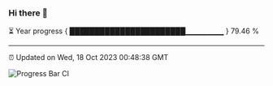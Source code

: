 ### Hi there 👋

⏳ Year progress { ███████████████████████▁▁▁▁▁▁▁ } 79.46 %

---

⏰ Updated on Wed, 18 Oct 2023 00:48:38 GMT

![Progress Bar CI](https://github.com/liununu/liununu/workflows/Progress%20Bar%20CI/badge.svg)
